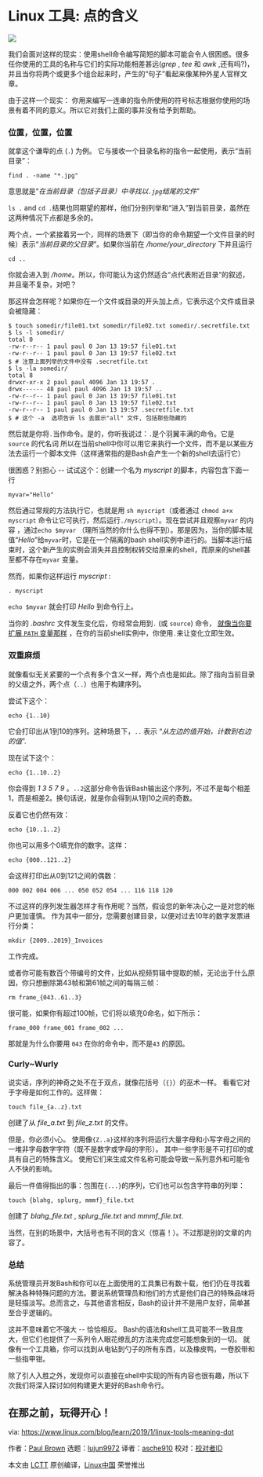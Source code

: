 [#]: collector: (lujun9972)
[#]: translator: (asche910)
[#]: reviewer: ( )
[#]: publisher: ( )
[#]: url: ( )
[#]: subject: (Linux Tools: The Meaning of Dot)
[#]: via: (https://www.linux.com/blog/learn/2019/1/linux-tools-meaning-dot)
[#]: author: (Paul Brown https://www.linux.com/users/bro66)

Linux 工具: 点的含义
======

![](https://www.linux.com/sites/lcom/files/styles/rendered_file/public/psychedelic-dot.jpg?itok=giKEHvwQ)

我们会面对这样的现实：使用shell命令编写简短的脚本可能会令人很困惑。很多任你使用的工具的名称与它们的实际功能相差甚远(_grep_ , _tee_ 和 _awk_ ,还有吗?)， 并且当你将两个或更多个组合起来时，产生的“句子”看起来像某种外星人官样文章。


由于这样一个现实： 你用来编写一连串的指令所使用的符号标志根据你使用的场景有着不同的意义。所以它对我们上面的事并没有给予到帮助。

### 位置，位置，位置


就拿这个谦卑的点 (`.`) 为例。 它与接收一个目录名称的指令一起使用，表示“当前目录”：

```
find . -name "*.jpg"
```

意思就是“_在当前目录（包括子目录）中寻找以`.jpg`结尾的文件_”

`ls .` and `cd .`结果也同期望的那样，他们分别列举和“进入”到当前目录，虽然在这两种情况下点都是多余的。


两个点，一个紧接着另一个，同样的场景下（即当你的命令期望一个文件目录的时候）表示“_当前目录的父目录_”。如果你当前在 _/home/your_directory_ 下并且运行
```
cd ..
```

你就会进入到 _/home_。所以，你可能认为这仍然适合“点代表附近目录”的叙述，并且毫不复杂，对吧？



那这样会怎样呢？如果你在一个文件或目录的开头加上点，它表示这个文件或目录会被隐藏：
```
$ touch somedir/file01.txt somedir/file02.txt somedir/.secretfile.txt
$ ls -l somedir/
total 0
-rw-r--r-- 1 paul paul 0 Jan 13 19:57 file01.txt
-rw-r--r-- 1 paul paul 0 Jan 13 19:57 file02.txt
$ # 注意上面列举的文件中没有 .secretfile.txt
$ ls -la somedir/
total 8
drwxr-xr-x 2 paul paul 4096 Jan 13 19:57 .
drwx------ 48 paul paul 4096 Jan 13 19:57 ..
-rw-r--r-- 1 paul paul 0 Jan 13 19:57 file01.txt
-rw-r--r-- 1 paul paul 0 Jan 13 19:57 file02.txt
-rw-r--r-- 1 paul paul 0 Jan 13 19:57 .secretfile.txt
$ # 这个 -a  选项告诉 ls 去展示"all" 文件, 包括那些隐藏的
```

然后就是你将`.`当作命令。是的，你听我说过：`.`是个羽翼丰满的命令。它是`source` 的代名词 所以在当前shell中你可以用它来执行一个文件，而不是以某些方法去运行一个脚本文件（这样通常指的是Bash会产生一个新的shell去运行它）


很困惑？别担心 -- 试试这个：创建一个名为 _myscript_ 的脚本，内容包含下面一行

```
myvar="Hello"
```


然后通过常规的方法执行它，也就是用 `sh myscript`（或者通过 `chmod a+x myscript` 命令让它可执行，然后运行`./myscript`）。现在尝试并且观察`myvar` 的内容 ，通过`echo $myvar` （理所当然的你什么也得不到）。那是因为，当你的脚本赋值“_Hello_”给`myvar`时，它是在一个隔离的bash shell实例中进行的。当脚本运行结束时，这个新产生的实例会消失并且控制权转交给原来的shell，而原来的shell甚至都不存在`myvar` 变量。


然而，如果你这样运行 _myscript_ :
```
. myscript
```


`echo $myvar` 就会打印 _Hello_ 到命令行上。

当你的 _.bashrc_ 文件发生变化后，你经常会用到`.` (或 `source`) 命令， [就像当你要扩展 `PATH` 变量那样][1] ，在你的当前shell实例中，你使用`.`来让变化立即生效。

### 双重麻烦

就像看似无关紧要的一个点有多个含义一样，两个点也是如此。除了指向当前目录的父级之外，两个点（`..`）也用于构建序列。


尝试下这个：
```
echo {1..10}
```

它会打印出从1到10的序列。这种场景下，`..` 表示 “_从左边的值开始，计数到右边的值_”.

现在试下这个：
```
echo {1..10..2}
```

你会得到 _1 3 5 7 9_ 。`..2`这部分命令告诉Bash输出这个序列，不过不是每个相差1，而是相差2。换句话说，就是你会得到从1到10之间的奇数。

反着它也仍然有效：
```
echo {10..1..2}
```


你也可以用多个0填充你的数字。这样：

```
echo {000..121..2}
```

会这样打印出从0到121之间的偶数：

```
000 002 004 006 ... 050 052 054 ... 116 118 120
```


不过这样的序列发生器怎样才有作用呢？当然，假设您的新年决心之一是对您的帐户更加谨慎。 作为其中一部分，您需要创建目录，以便对过去10年的数字发票进行分类：

```
mkdir {2009..2019}_Invoices
```

工作完成。


或者你可能有数百个带编号的文件，比如从视频剪辑中提取的帧，无论出于什么原因，你只想删除第43帧和第61帧之间的每隔三帧：
```
rm frame_{043..61..3}
```


很可能，如果你有超过100帧，它们将以填充0命名，如下所示：

```
frame_000 frame_001 frame_002 ...
```

那就是为什么你要用 `043` 在你的命令中，而不是`43` 的原因。

### Curly~Wurly



说实话，序列的神奇之处不在于双点，就像花括号（`{}`）的巫术一样。 看看它对于字母是如何工作的。这样做：

```
touch file_{a..z}.txt
```


创建了从 _file_a.txt_ 到 _file_z.txt_ 的文件。


但是，你必须小心。 使用像`{Z..a}`这样的序列将运行大量字母和小写字母之间的一堆非字母数字字符（既不是数字或字母的字形）。 其中一些字形是不可打印的或具有自己的特殊含义。 使用它们来生成文件名称可能会导致一系列意外和可能令人不快的影响。

最后一件值得指出的事：包围在`{...}`的序列，它们也可以包含字符串的列举：

```
touch {blahg, splurg, mmmf}_file.txt
```

创建了 _blahg_file.txt_ , _splurg_file.txt_ and _mmmf_file.txt_.


当然，在别的场景中，大括号也有不同的含义（惊喜！）。不过那是别的文章的内容了。

### 总结


系统管理员开发Bash和你可以在上面使用的工具集已有数十载，他们仍在寻找着解决各种特殊问题的方法。要说系统管理员和他们的方式是他们自己的特殊品味将是轻描淡写。总而言之，与其他语言相反，Bash的设计并不是用户友好，简单甚至合乎逻辑的。

这并不意味着它不强大 -- 恰恰相反。 Bash的语法和shell工具可能不一致且庞大，但它们也提供了一系列令人眼花缭乱的方法来完成您可能想象到的一切。 就像有一个工具箱，你可以找到从电钻到勺子的所有东西，以及橡皮鸭，一卷胶带和一些指甲钳。


除了引人入胜之外，发现你可以直接在shell中实现的所有内容也很有趣，所以下次我们将深入探讨如何构建更大更好的Bash命令行。

在那之前，玩得开心！
--------------------------------------------------------------------------------

via: https://www.linux.com/blog/learn/2019/1/linux-tools-meaning-dot

作者：[Paul Brown][a]
选题：[lujun9972][b]
译者：[asche910](https://github.com/asche910)
校对：[校对者ID](https://github.com/校对者ID)

本文由 [LCTT](https://github.com/LCTT/TranslateProject) 原创编译，[Linux中国](https://linux.cn/) 荣誉推出

[a]: https://www.linux.com/users/bro66
[b]: https://github.com/lujun9972
[1]: https://www.linux.com/blog/learn/2018/12/bash-variables-environmental-and-otherwise

